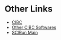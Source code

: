 # Other Links

- [CIBC](https://www.sci.utah.edu/cibc.html)
- [Other CIBC Softwares](http://www.sci.utah.edu/cibc-software.html)
- [SCIRun Main](http://www.sci.utah.edu/cibc-software/scirun.html)
